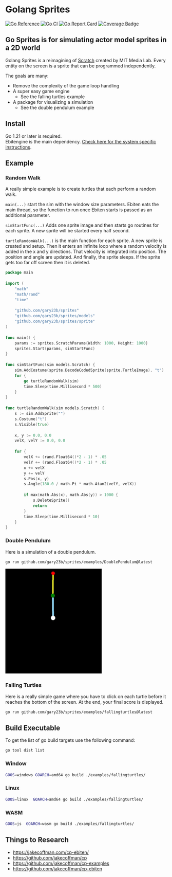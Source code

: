 # Golang Sprites

[![Go Reference](https://pkg.go.dev/badge/github.com/gary23b/sprites.svg)](https://pkg.go.dev/github.com/gary23b/sprites)
[![Go CI](https://github.com/gary23b/sprites/actions/workflows/go.yml/badge.svg)](https://github.com/gary23b/sprites/actions/workflows/go.yml)
[![Go Report Card](https://goreportcard.com/badge/github.com/gary23b/sprites)](https://goreportcard.com/report/github.com/gary23b/sprites)
[![Coverage Badge](https://img.shields.io/endpoint?url=https://gist.githubusercontent.com/gary23b/fc54fb0b86a835ca3f907efc85a1d61c/raw/gary23b_sprites_main.json)](https://github.com/gary23b/sprites/actions)

## Go Sprites is for simulating actor model sprites in a 2D world 

Golang Sprites is a reimagining of [Scratch](https://scratch.mit.edu/) created by MIT Media Lab. Every entity on the screen is a sprite that can be programmed independently.

The goals are many:

- Remove the complexity of the game loop handling
- A super easy game engine
  - See the falling turtles example
- A package for visualizing a simulation
  - See the double pendulum example

## Install

Go 1.21 or later is required.<br>
Ebitengine is the main dependency. [Check here for the system specific instructions](https://ebitengine.org/en/documents/install.html).

## Example

### Random Walk

A really simple example is to create turtles that each perform a random walk.

`main(...)` start the sim with the window size parameters. Ebiten eats the main thread, so the function to run once Ebiten starts is passed as an additional parameter.

`simStartFunc(...)` Adds one sprite image and then starts go routines for each sprite. A new sprite will be started every half second.

`turtleRandomWalk(...)` is the main function for each sprite. A new sprite is created and setup. Then it enters an infinite loop where a random velocity is added in the x and y directions. That velocity is integrated into position. The position and angle are updated. And finally, the sprite sleeps. If the sprite gets too far off screen then it is deleted.

```go
package main

import (
	"math"
	"math/rand"
	"time"

	"github.com/gary23b/sprites"
	"github.com/gary23b/sprites/models"
	"github.com/gary23b/sprites/sprite"
)

func main() {
	params := sprites.ScratchParams{Width: 1000, Height: 1000}
	sprites.Start(params, simStartFunc)
}

func simStartFunc(sim models.Scratch) {
	sim.AddCostume(sprite.DecodeCodedSprite(sprite.TurtleImage), "t")
	for {
		go turtleRandomWalk(sim)
		time.Sleep(time.Millisecond * 500)
	}
}

func turtleRandomWalk(sim models.Scratch) {
	s := sim.AddSprite("")
	s.Costume("t")
	s.Visible(true)

	x, y := 0.0, 0.0
	velX, velY := 0.0, 0.0

	for {
		velX += (rand.Float64()*2 - 1) * .05
		velY += (rand.Float64()*2 - 1) * .05
		x += velX
		y += velY
		s.Pos(x, y)
		s.Angle(180.0 / math.Pi * math.Atan2(velY, velX))

		if max(math.Abs(x), math.Abs(y)) > 1000 {
			s.DeleteSprite()
			return
		}
		time.Sleep(time.Millisecond * 10)
	}
}
```

### Double Pendulum

Here is a simulation of a double pendulum.

```bash
go run github.com/gary23b/sprites/examples/DoublePendulum@latest
```

![Example Picture](https://github.com/gary23b/sprites/blob/main/examples/DoublePendulum/DoublePendulum.gif)

### Falling Turtles

Here is a really simple game where you have to click on each turtle before it reaches the bottom of the screen. At the end, your final score is displayed.

```bash
go run github.com/gary23b/sprites/examples/fallingturtles@latest
```

## Build Executable

To get the list of go build targets use the following command:

```bash
go tool dist list
```

### Window

```bash
GOOS=windows GOARCH=amd64 go build ./examples/fallingturtles/
```

### Linux

```bash
GOOS=linux  GOARCH=amd64 go build ./examples/fallingturtles/
```

### WASM

```bash
GOOS=js  GOARCH=wasm go build ./examples/fallingturtles/
```

## Things to Research

* https://jakecoffman.com/cp-ebiten/
* https://github.com/jakecoffman/cp
* https://github.com/jakecoffman/cp-examples
* https://github.com/jakecoffman/cp-ebiten